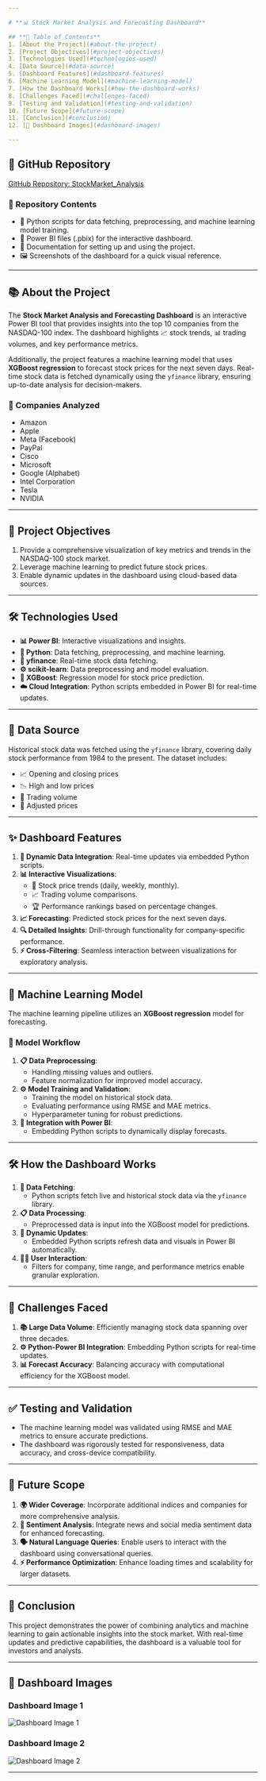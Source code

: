 ```yaml
---

# **📊 Stock Market Analysis and Forecasting Dashboard**

## **📖 Table of Contents**  
1. [About the Project](#about-the-project)  
2. [Project Objectives](#project-objectives)  
3. [Technologies Used](#technologies-used)  
4. [Data Source](#data-source)  
5. [Dashboard Features](#dashboard-features)  
6. [Machine Learning Model](#machine-learning-model)  
7. [How the Dashboard Works](#how-the-dashboard-works)  
8. [Challenges Faced](#challenges-faced)  
9. [Testing and Validation](#testing-and-validation)  
10. [Future Scope](#future-scope)  
11. [Conclusion](#conclusion)  
12. [📸 Dashboard Images](#dashboard-images)  

---
```


## **🔗 GitHub Repository**  
[GitHub Repository: StockMarket_Analysis](https://github.com/Nikitachatse/StockMarket_Analysis)  

### **📁 Repository Contents**  
- 🐍 Python scripts for data fetching, preprocessing, and machine learning model training.  
- 📂 Power BI files (.pbix) for the interactive dashboard.  
- 📝 Documentation for setting up and using the project.  
- 🖼️ Screenshots of the dashboard for a quick visual reference.  

---

## **📚 About the Project**  
The **Stock Market Analysis and Forecasting Dashboard** is an interactive Power BI tool that provides insights into the top 10 companies from the NASDAQ-100 index. The dashboard highlights 📈 stock trends, 📊 trading volumes, and key performance metrics.  

Additionally, the project features a machine learning model that uses **XGBoost regression** to forecast stock prices for the next seven days. Real-time stock data is fetched dynamically using the `yfinance` library, ensuring up-to-date analysis for decision-makers.  

### **🏢 Companies Analyzed**  
- Amazon  
- Apple  
- Meta (Facebook)  
- PayPal  
- Cisco  
- Microsoft  
- Google (Alphabet)  
- Intel Corporation  
- Tesla  
- NVIDIA  

---

## **🎯 Project Objectives**  
1. Provide a comprehensive visualization of key metrics and trends in the NASDAQ-100 stock market.  
2. Leverage machine learning to predict future stock prices.  
3. Enable dynamic updates in the dashboard using cloud-based data sources.  

---

## **🛠️ Technologies Used**  
- **📊 Power BI**: Interactive visualizations and insights.  
- **🐍 Python**: Data fetching, preprocessing, and machine learning.  
- **📡 yfinance**: Real-time stock data fetching.  
- **⚙️ scikit-learn**: Data preprocessing and model evaluation.  
- **🌟 XGBoost**: Regression model for stock price prediction.  
- **☁️ Cloud Integration**: Python scripts embedded in Power BI for real-time updates.  

---

## **📂 Data Source**  
Historical stock data was fetched using the `yfinance` library, covering daily stock performance from 1984 to the present. The dataset includes:  
- 📈 Opening and closing prices  
- 📉 High and low prices  
- 🔄 Trading volume  
- 📜 Adjusted prices  

---

## **✨ Dashboard Features**  
1. **🔄 Dynamic Data Integration**: Real-time updates via embedded Python scripts.  
2. **📊 Interactive Visualizations**:  
   - 📆 Stock price trends (daily, weekly, monthly).  
   - 📈 Trading volume comparisons.  
   - 🏆 Performance rankings based on percentage changes.  
3. **📈 Forecasting**: Predicted stock prices for the next seven days.  
4. **🔍 Detailed Insights**: Drill-through functionality for company-specific performance.  
5. **⚡ Cross-Filtering**: Seamless interaction between visualizations for exploratory analysis.  

---

## **🤖 Machine Learning Model**  
The machine learning pipeline utilizes an **XGBoost regression** model for forecasting.  

### **🚀 Model Workflow**  
1. **📋 Data Preprocessing**:  
   - Handling missing values and outliers.  
   - Feature normalization for improved model accuracy.  
2. **⚙️ Model Training and Validation**:  
   - Training the model on historical stock data.  
   - Evaluating performance using RMSE and MAE metrics.  
   - Hyperparameter tuning for robust predictions.  
3. **🔗 Integration with Power BI**:  
   - Embedding Python scripts to dynamically display forecasts.  

---

## **🛠️ How the Dashboard Works**  
1. **📡 Data Fetching**:  
   - Python scripts fetch live and historical stock data via the `yfinance` library.  
2. **📋 Data Processing**:  
   - Preprocessed data is input into the XGBoost model for predictions.  
3. **🔄 Dynamic Updates**:  
   - Embedded Python scripts refresh data and visuals in Power BI automatically.  
4. **👩‍💻 User Interaction**:  
   - Filters for company, time range, and performance metrics enable granular exploration.  

---

## **🚧 Challenges Faced**  
1. **📚 Large Data Volume**: Efficiently managing stock data spanning over three decades.  
2. **⚙️ Python-Power BI Integration**: Embedding Python scripts for real-time updates.  
3. **📊 Forecast Accuracy**: Balancing accuracy with computational efficiency for the XGBoost model.  

---

## **✅ Testing and Validation**  
- The machine learning model was validated using RMSE and MAE metrics to ensure accurate predictions.  
- The dashboard was rigorously tested for responsiveness, data accuracy, and cross-device compatibility.  

---

## **🔮 Future Scope**  
1. **🌍 Wider Coverage**: Incorporate additional indices and companies for more comprehensive analysis.  
2. **📰 Sentiment Analysis**: Integrate news and social media sentiment data for enhanced forecasting.  
3. **🗣️ Natural Language Queries**: Enable users to interact with the dashboard using conversational queries.  
4. **⚡ Performance Optimization**: Enhance loading times and scalability for larger datasets.  

---

## **🏁 Conclusion**  
This project demonstrates the power of combining analytics and machine learning to gain actionable insights into the stock market. With real-time updates and predictive capabilities, the dashboard is a valuable tool for investors and analysts.  

---

## **📸 Dashboard Images**  

### **Dashboard Image 1**  
![Dashboard Image 1](https://github.com/user-attachments/assets/dd7baea3-b47f-4c0d-8c49-12eb10767ad8)  

### **Dashboard Image 2**  
![Dashboard Image 2](https://github.com/user-attachments/assets/77034c43-ce7e-4898-a535-6fcc4048d7c7)  

---
